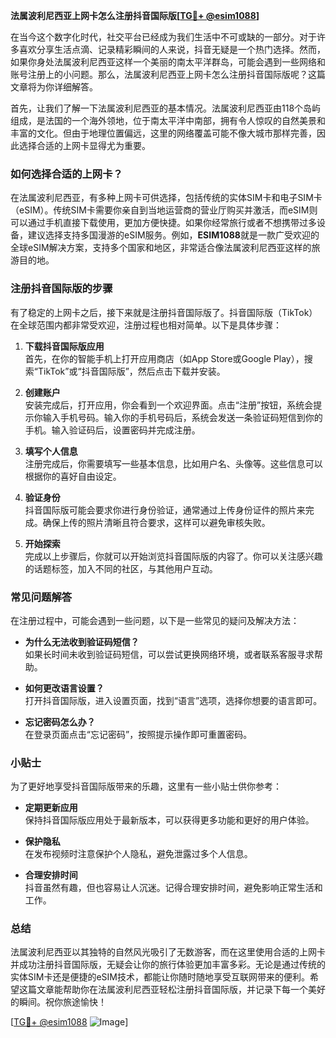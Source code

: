 **法属波利尼西亚上网卡怎么注册抖音国际版[[TG💪+ @esim1088](https://t.me/s/esim1088)]**

在当今这个数字化时代，社交平台已经成为我们生活中不可或缺的一部分。对于许多喜欢分享生活点滴、记录精彩瞬间的人来说，抖音无疑是一个热门选择。然而，如果你身处法属波利尼西亚这样一个美丽的南太平洋群岛，可能会遇到一些网络和账号注册上的小问题。那么，法属波利尼西亚上网卡怎么注册抖音国际版呢？这篇文章将为你详细解答。

首先，让我们了解一下法属波利尼西亚的基本情况。法属波利尼西亚由118个岛屿组成，是法国的一个海外领地，位于南太平洋中南部，拥有令人惊叹的自然美景和丰富的文化。但由于地理位置偏远，这里的网络覆盖可能不像大城市那样完善，因此选择合适的上网卡显得尤为重要。

### 如何选择合适的上网卡？

在法属波利尼西亚，有多种上网卡可供选择，包括传统的实体SIM卡和电子SIM卡（eSIM）。传统SIM卡需要你亲自到当地运营商的营业厅购买并激活，而eSIM则可以通过手机直接下载使用，更加方便快捷。如果你经常旅行或者不想携带过多设备，建议选择支持多国漫游的eSIM服务。例如，**ESIM1088**就是一款广受欢迎的全球eSIM解决方案，支持多个国家和地区，非常适合像法属波利尼西亚这样的旅游目的地。

### 注册抖音国际版的步骤

有了稳定的上网卡之后，接下来就是注册抖音国际版了。抖音国际版（TikTok）在全球范围内都非常受欢迎，注册过程也相对简单。以下是具体步骤：

1. **下载抖音国际版应用**  
   首先，在你的智能手机上打开应用商店（如App Store或Google Play），搜索“TikTok”或“抖音国际版”，然后点击下载并安装。

2. **创建账户**  
   安装完成后，打开应用，你会看到一个欢迎界面。点击“注册”按钮，系统会提示你输入手机号码。输入你的手机号码后，系统会发送一条验证码短信到你的手机。输入验证码后，设置密码并完成注册。

3. **填写个人信息**  
   注册完成后，你需要填写一些基本信息，比如用户名、头像等。这些信息可以根据你的喜好自由设定。

4. **验证身份**  
   抖音国际版可能会要求你进行身份验证，通常通过上传身份证件的照片来完成。确保上传的照片清晰且符合要求，这样可以避免审核失败。

5. **开始探索**  
   完成以上步骤后，你就可以开始浏览抖音国际版的内容了。你可以关注感兴趣的话题标签，加入不同的社区，与其他用户互动。

### 常见问题解答

在注册过程中，可能会遇到一些问题，以下是一些常见的疑问及解决方法：

- **为什么无法收到验证码短信？**  
  如果长时间未收到验证码短信，可以尝试更换网络环境，或者联系客服寻求帮助。

- **如何更改语言设置？**  
  打开抖音国际版，进入设置页面，找到“语言”选项，选择你想要的语言即可。

- **忘记密码怎么办？**  
  在登录页面点击“忘记密码”，按照提示操作即可重置密码。

### 小贴士

为了更好地享受抖音国际版带来的乐趣，这里有一些小贴士供你参考：

- **定期更新应用**  
  保持抖音国际版应用处于最新版本，可以获得更多功能和更好的用户体验。

- **保护隐私**  
  在发布视频时注意保护个人隐私，避免泄露过多个人信息。

- **合理安排时间**  
  抖音虽然有趣，但也容易让人沉迷。记得合理安排时间，避免影响正常生活和工作。

### 总结

法属波利尼西亚以其独特的自然风光吸引了无数游客，而在这里使用合适的上网卡并成功注册抖音国际版，无疑会让你的旅行体验更加丰富多彩。无论是通过传统的实体SIM卡还是便捷的eSIM技术，都能让你随时随地享受互联网带来的便利。希望这篇文章能帮助你在法属波利尼西亚轻松注册抖音国际版，并记录下每一个美好的瞬间。祝你旅途愉快！

[[TG💪+ @esim1088](https://t.me/s/esim1088) ![Image](https://i.postimg.cc/4NQfJmqS/Snipaste-2025-05-13-00-14-12.png)]